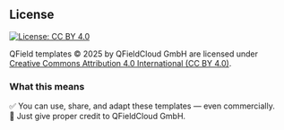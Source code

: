 
## License
[![License: CC BY 4.0](https://img.shields.io/badge/License-CC%20BY%204.0-1f6feb.svg)](https://creativecommons.org/licenses/by/4.0/)

QField templates © 2025 by QFieldCloud GmbH are licensed under  
[Creative Commons Attribution 4.0 International (CC BY 4.0)](https://creativecommons.org/licenses/by/4.0/).

### What this means

✅ You can use, share, and adapt these templates — even commercially.  
📌 Just give proper credit to QFieldCloud GmbH.
